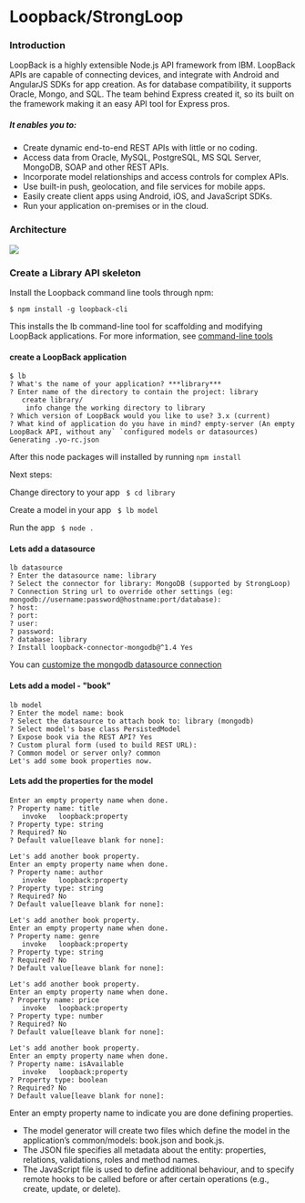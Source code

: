 # Loopback/StrongLoop

### Introduction
 LoopBack is a highly extensible Node.js API framework from IBM. LoopBack APIs are capable of connecting devices, and integrate with Android and AngularJS SDKs for app creation. As for database compatibility, it supports Oracle, Mongo, and SQL. The team behind Express created it, so its built on the framework making it an easy API tool for Express pros.


##### It enables you to:

- Create dynamic end-to-end REST APIs with little or no coding.
- Access data from Oracle, MySQL, PostgreSQL, MS SQL Server, MongoDB, SOAP and other REST APIs.
- Incorporate model relationships and access controls for complex APIs.
- Use built-in push, geolocation, and file services for mobile apps.
- Easily create client apps using Android, iOS, and JavaScript SDKs.
- Run your application on-premises or in the cloud.

### Architecture
![](http://loopback.io/images/9830413.png)

### Create a Library API skeleton

Install the Loopback command line tools through npm:

`$ npm install -g loopback-cli`

This installs the lb command-line tool for scaffolding and modifying LoopBack applications. For more information, see [command-line tools](http://loopback.io/doc/en/lb2/Command-line-tools.html#commands "Loopback commands")

#### create a LoopBack application
```
$ lb
? What's the name of your application? ***library***
? Enter name of the directory to contain the project: library
   create library/
    info change the working directory to library
? Which version of LoopBack would you like to use? 3.x (current)
? What kind of application do you have in mind? empty-server (An empty LoopBack API, without any` `configured models or datasources)
Generating .yo-rc.json
```

After this node packages will installed by running `npm install`

Next steps:

  Change directory to your app
   ` $ cd library`

  Create a model in your app
   ` $ lb model`

  Run the app
   ` $ node .`


#### Lets add a datasource
```
lb datasource
? Enter the datasource name: library
? Select the connector for library: MongoDB (supported by StrongLoop)
? Connection String url to override other settings (eg: mongodb://username:password@hostname:port/database):
? host:
? port:
? user:
? password:
? database: library
? Install loopback-connector-mongodb@^1.4 Yes
```
You can [customize the mongodb datasource connection](https://loopback.io/doc/en/lb2/MongoDB-connector.html#customizing-mongodb-configuration-for-testsexamples "customize the mongodb datasource connection")

#### Lets add a model - "book"

```
lb model
? Enter the model name: book
? Select the datasource to attach book to: library (mongodb)
? Select model's base class PersistedModel
? Expose book via the REST API? Yes
? Custom plural form (used to build REST URL):
? Common model or server only? common
Let's add some book properties now.
```
#### Lets add the properties for the model

```
Enter an empty property name when done.
? Property name: title
   invoke   loopback:property
? Property type: string
? Required? No
? Default value[leave blank for none]:

Let's add another book property.
Enter an empty property name when done.
? Property name: author
   invoke   loopback:property
? Property type: string
? Required? No
? Default value[leave blank for none]:

Let's add another book property.
Enter an empty property name when done.
? Property name: genre
   invoke   loopback:property
? Property type: string
? Required? No
? Default value[leave blank for none]: 

Let's add another book property.
Enter an empty property name when done.
? Property name: price
   invoke   loopback:property
? Property type: number
? Required? No
? Default value[leave blank for none]:

Let's add another book property.
Enter an empty property name when done.
? Property name: isAvailable
   invoke   loopback:property
? Property type: boolean
? Required? No
? Default value[leave blank for none]:
```
Enter an empty property name to indicate you are done defining properties.

- The model generator will create two files which define the model in the application’s common/models: book.json and book.js.
- The JSON file specifies all metadata about the entity: properties, relations, validations, roles and method names.
- The JavaScript file is used to define additional behaviour, and to specify remote hooks to be called before or after certain operations (e.g., create, update, or delete).










